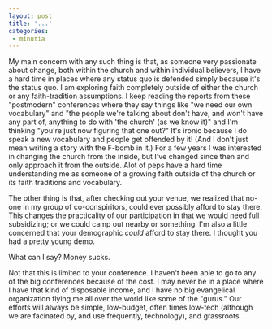```yaml
---
layout: post
title: '...'
categories:
 - minutia
---
```


My main concern with any such thing is that, as someone very passionate about change, both within the church and within individual believers, I have a hard time in places where any status quo is defended simply because it's the status quo. I am exploring faith completely outside of either the church or any faith-tradition assumptions. I keep reading the reports from these "postmodern" conferences where they say things like "we need our own vocabulary" and "the people we're talking about don't have, and won't have any part of, anything to do with 'the church' (as we know it)" and I'm thinking "you're just now figuring that one out?" It's ironic because I do speak a new vocabulary and people get offended by it! (And I don't just mean writing a story with the F-bomb in it.) For a few years I was interested in changing the church from the inside, but I've changed since then and only approach it from the outside. Alot of peps have a hard time understanding me as someone of a growing faith outside of the church or its faith traditions and vocabulary. 

The other thing is that, after checking out your venue, we realized that no-one in my group of co-conspiritors, could ever possibly afford to stay there. This changes the practicality of our participation in that we would need full subsidizing; or we could camp out nearby or something. I'm also a little concerned that your demographic *could* afford to stay there. I thought you had a pretty young demo.

What can I say? Money sucks.

Not that this is limited to your conference. I haven't been able to go to any of the big conferences because of the cost. I may never be in a place where I have that kind of disposable income, and I have no big evangelical organization flying me all over the world like some of the "gurus." Our efforts will always be simple, low-budget, often times low-tech (although we are facinated by, and use frequently, technology), and grassroots.

